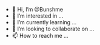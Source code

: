 - 👋 Hi, I’m @Bunshme
- 👀 I’m interested in ...
- 🌱 I’m currently learning ...
- 💞️ I’m looking to collaborate on ...
- 📫 How to reach me ...

<!---
Bunshme/Bunshme is a ✨ special ✨ repository because its `README.md` (this file) appears on your GitHub profile.
You can click the Preview link to take a look at your changes.
--->
